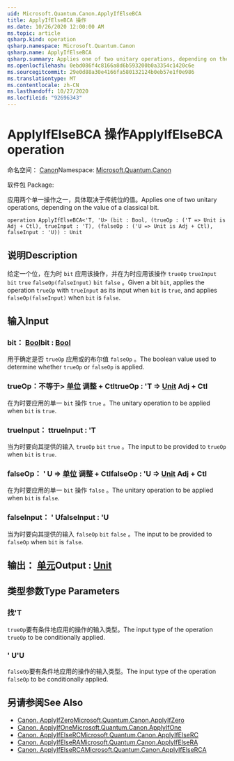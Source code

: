 ```yaml
---
uid: Microsoft.Quantum.Canon.ApplyIfElseBCA
title: ApplyIfElseBCA 操作
ms.date: 10/26/2020 12:00:00 AM
ms.topic: article
qsharp.kind: operation
qsharp.namespace: Microsoft.Quantum.Canon
qsharp.name: ApplyIfElseBCA
qsharp.summary: Applies one of two unitary operations, depending on the value of a classical bit.
ms.openlocfilehash: 0ebd086f4c8166a8d6b593200b0a3354c1420c6e
ms.sourcegitcommit: 29e0d88a30e4166fa580132124b0eb57e1f0e986
ms.translationtype: MT
ms.contentlocale: zh-CN
ms.lasthandoff: 10/27/2020
ms.locfileid: "92696343"
---
```

# <a name="applyifelsebca-operation"></a><span data-ttu-id="418f9-102">ApplyIfElseBCA 操作</span><span class="sxs-lookup"><span data-stu-id="418f9-102">ApplyIfElseBCA operation</span></span>

<span data-ttu-id="418f9-103">命名空间： [Canon](xref:Microsoft.Quantum.Canon)</span><span class="sxs-lookup"><span data-stu-id="418f9-103">Namespace: [Microsoft.Quantum.Canon](xref:Microsoft.Quantum.Canon)</span></span>

<span data-ttu-id="418f9-104">软件包 [](https://nuget.org/packages/)</span><span class="sxs-lookup"><span data-stu-id="418f9-104">Package: [](https://nuget.org/packages/)</span></span>


<span data-ttu-id="418f9-105">应用两个单一操作之一，具体取决于传统位的值。</span><span class="sxs-lookup"><span data-stu-id="418f9-105">Applies one of two unitary operations, depending on the value of a classical bit.</span></span>

```qsharp
operation ApplyIfElseBCA<'T, 'U> (bit : Bool, (trueOp : ('T => Unit is Adj + Ctl), trueInput : 'T), (falseOp : ('U => Unit is Adj + Ctl), falseInput : 'U)) : Unit
```


## <a name="description"></a><span data-ttu-id="418f9-106">说明</span><span class="sxs-lookup"><span data-stu-id="418f9-106">Description</span></span>

<span data-ttu-id="418f9-107">给定一个位，在为时 `bit` 应用该操作，并在为时应用该操作 `trueOp` `trueInput` `bit` `true` `falseOp(falseInput)` `bit` `false` 。</span><span class="sxs-lookup"><span data-stu-id="418f9-107">Given a bit `bit`, applies the operation `trueOp` with `trueInput` as its input when `bit` is `true`, and applies `falseOp(falseInput)` when `bit` is `false`.</span></span>

## <a name="input"></a><span data-ttu-id="418f9-108">输入</span><span class="sxs-lookup"><span data-stu-id="418f9-108">Input</span></span>

### <a name="bit--bool"></a><span data-ttu-id="418f9-109">bit： [Bool](xref:microsoft.quantum.lang-ref.bool)</span><span class="sxs-lookup"><span data-stu-id="418f9-109">bit : [Bool](xref:microsoft.quantum.lang-ref.bool)</span></span>

<span data-ttu-id="418f9-110">用于确定是否 `trueOp` 应用或的布尔值 `falseOp` 。</span><span class="sxs-lookup"><span data-stu-id="418f9-110">The boolean value used to determine whether `trueOp` or `falseOp` is applied.</span></span>


### <a name="trueop--t--unit-adj--ctl"></a><span data-ttu-id="418f9-111">trueOp：不等于> [单位](xref:microsoft.quantum.lang-ref.unit) 调整 + Ctl</span><span class="sxs-lookup"><span data-stu-id="418f9-111">trueOp : 'T => [Unit](xref:microsoft.quantum.lang-ref.unit) Adj + Ctl</span></span>

<span data-ttu-id="418f9-112">在为时要应用的单一 `bit` 操作 `true` 。</span><span class="sxs-lookup"><span data-stu-id="418f9-112">The unitary operation to be applied when `bit` is `true`.</span></span>


### <a name="trueinput--t"></a><span data-ttu-id="418f9-113">trueInput： t</span><span class="sxs-lookup"><span data-stu-id="418f9-113">trueInput : 'T</span></span>

<span data-ttu-id="418f9-114">当为时要向其提供的输入 `trueOp` `bit` `true` 。</span><span class="sxs-lookup"><span data-stu-id="418f9-114">The input to be provided to `trueOp` when `bit` is `true`.</span></span>


### <a name="falseop--u--unit-adj--ctl"></a><span data-ttu-id="418f9-115">falseOp： ' U => [单位](xref:microsoft.quantum.lang-ref.unit) 调整 + Ctl</span><span class="sxs-lookup"><span data-stu-id="418f9-115">falseOp : 'U => [Unit](xref:microsoft.quantum.lang-ref.unit) Adj + Ctl</span></span>

<span data-ttu-id="418f9-116">在为时要应用的单一 `bit` 操作 `false` 。</span><span class="sxs-lookup"><span data-stu-id="418f9-116">The unitary operation to be applied when `bit` is `false`.</span></span>


### <a name="falseinput--u"></a><span data-ttu-id="418f9-117">falseInput： ' U</span><span class="sxs-lookup"><span data-stu-id="418f9-117">falseInput : 'U</span></span>

<span data-ttu-id="418f9-118">当为时要向其提供的输入 `falseOp` `bit` `false` 。</span><span class="sxs-lookup"><span data-stu-id="418f9-118">The input to be provided to `falseOp` when `bit` is `false`.</span></span>



## <a name="output--unit"></a><span data-ttu-id="418f9-119">输出： [单元](xref:microsoft.quantum.lang-ref.unit)</span><span class="sxs-lookup"><span data-stu-id="418f9-119">Output : [Unit](xref:microsoft.quantum.lang-ref.unit)</span></span>



## <a name="type-parameters"></a><span data-ttu-id="418f9-120">类型参数</span><span class="sxs-lookup"><span data-stu-id="418f9-120">Type Parameters</span></span>

### <a name="t"></a><span data-ttu-id="418f9-121">找</span><span class="sxs-lookup"><span data-stu-id="418f9-121">'T</span></span>

<span data-ttu-id="418f9-122">`trueOp`要有条件地应用的操作的输入类型。</span><span class="sxs-lookup"><span data-stu-id="418f9-122">The input type of the operation `trueOp` to be conditionally applied.</span></span>
### <a name="u"></a><span data-ttu-id="418f9-123">' U</span><span class="sxs-lookup"><span data-stu-id="418f9-123">'U</span></span>

<span data-ttu-id="418f9-124">`falseOp`要有条件地应用的操作的输入类型。</span><span class="sxs-lookup"><span data-stu-id="418f9-124">The input type of the operation `falseOp` to be conditionally applied.</span></span>

## <a name="see-also"></a><span data-ttu-id="418f9-125">另请参阅</span><span class="sxs-lookup"><span data-stu-id="418f9-125">See Also</span></span>

- [<span data-ttu-id="418f9-126">Canon. ApplyIfZero</span><span class="sxs-lookup"><span data-stu-id="418f9-126">Microsoft.Quantum.Canon.ApplyIfZero</span></span>](xref:Microsoft.Quantum.Canon.ApplyIfZero)
- [<span data-ttu-id="418f9-127">Canon. ApplyIfOne</span><span class="sxs-lookup"><span data-stu-id="418f9-127">Microsoft.Quantum.Canon.ApplyIfOne</span></span>](xref:Microsoft.Quantum.Canon.ApplyIfOne)
- [<span data-ttu-id="418f9-128">Canon. ApplyIfElseRC</span><span class="sxs-lookup"><span data-stu-id="418f9-128">Microsoft.Quantum.Canon.ApplyIfElseRC</span></span>](xref:Microsoft.Quantum.Canon.ApplyIfElseRC)
- [<span data-ttu-id="418f9-129">Canon. ApplyIfElseRA</span><span class="sxs-lookup"><span data-stu-id="418f9-129">Microsoft.Quantum.Canon.ApplyIfElseRA</span></span>](xref:Microsoft.Quantum.Canon.ApplyIfElseRA)
- [<span data-ttu-id="418f9-130">Canon. ApplyIfElseRCA</span><span class="sxs-lookup"><span data-stu-id="418f9-130">Microsoft.Quantum.Canon.ApplyIfElseRCA</span></span>](xref:Microsoft.Quantum.Canon.ApplyIfElseRCA)